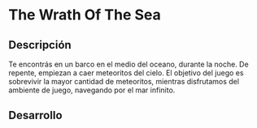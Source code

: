 # The Wrath Of The Sea
## Descripción
Te encontrás en un barco en el medio del oceano, durante la noche. De repente, empiezan a caer meteoritos del cielo. El objetivo del juego es sobrevivir la mayor cantidad de meteoritos, mientras disfrutamos del ambiente de juego, navegando por el mar infinito.

## Desarrollo
